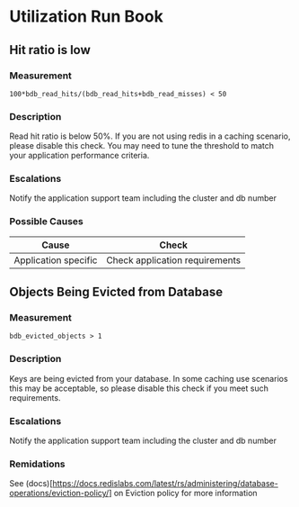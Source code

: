 # Utilization Run Book

## Hit ratio is low

### Measurement

```
100*bdb_read_hits/(bdb_read_hits+bdb_read_misses) < 50
```

### Description

Read hit ratio is below 50%.
If you are not using redis in a caching scenario, please disable this check.
You may need to tune the threshold to match your application performance criteria.


### Escalations

Notify the application support team including the cluster and db number

### Possible Causes

Cause | Check 
--- | ---
Application specific | Check application requirements


## Objects Being Evicted from Database

### Measurement

```
bdb_evicted_objects > 1
```

### Description

Keys are being evicted from your database.
In some caching use scenarios this may be acceptable, so please disable this check if you meet such requirements.

### Escalations

Notify the application support team including the cluster and db number

### Remidations 

See (docs)[https://docs.redislabs.com/latest/rs/administering/database-operations/eviction-policy/] on Eviction policy for more information
